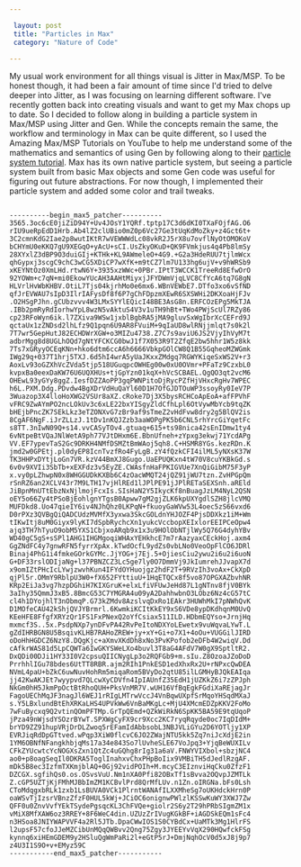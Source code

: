 ```yaml
---

 layout: post
 title: "Particles in Max"
 category: "Nature of Code"
 
---
```


My usual work environment for all things visual is Jitter in Max/MSP. To be honest though, it had been a fair amount of time since I'd tried to delve deeper into Jitter, as I was focusing on learning different software. I've recently gotten back into creating visuals and want to get my Max chops up to date. So I decided to follow along in building a particle system in Max/MSP using Jitter and Gen. While the concepts remain the same, the workflow and terminology in Max can be quite different, so I used the Amazing Max/MSP Tutorials on YouTube to help me understand some of the mathematics and semantics of using Gen by following along to their [particle system tutorial](https://www.youtube.com/watch?v=TRgX7rVgSAE). Max has its own native particle system, but seeing a particle system built from basic Max objects and some Gen code was useful for figuring out future abstractions. For now though, I implemented their particle system and added some color and trail tweaks. 

<pre><code>
----------begin_max5_patcher----------
3565.3oc6cE0jiZiD94Y+Uv4JOsY1YQRf.tptp17C3d6dKI0TXaFOjfAG.O6
rIU9ueRpEdD1Hrb.Ab4lZ2clUBio0mZ0p6Vc27Ge3tUqKdMoZky+z4Gct6t+
3C2cmnKdG2Iae2p8wutIKtR7wVEWWWdLc08vkR2J5rX8u7ovflNyOtOMOKoV
bCHYmU0eKKQ7gU9XEGqO+yAcU+sCI.UsZkyOKuD+QK9FVmkjus4q4Pb8lmSy
28XYxlZ3dBP9O3duiGIj+KTHk+KL9AWmeleO+4G9.+G2a3HdeRUU7tjlmWcx
qhGypxj3scgC9chC3wCG5XDiCP7wXfK+m9tCZ7lm7U133hg6ujV+v9hWRSb9
xKEYNtOz0XmLHd.rtwN6Y+3935xzWWc+0PBr.IPtT3WCCK1TreeRd8EfwOrO
92YOWm+c7qN+mi0EkowYUcAH3AAHtMiyxjJFYDWmVjqLVC8CfYcA6tq7G8gN
HLVrlHvWbKHBV.OtiL7Tjs04kjrhMo0e6mx6.WBnVEWbE7.DTfo3xo6vSfND
qfJrEVWAU7sIpD3IlrIAFysDf8f6P7gChFDpzmXEwR6SXSWHi2DKXoaHjFJv
.O2HSgPJhn.gCUbzvvv4W3LMxSYYlEQicI48BE3AsG8n.ERFCOzEPg5MkTJA
.IBb2pmRyRdIorhwYpL8wzN5vAktuS4V3v1uTH9hBt+TWo4PWjScUl7RZy86
cp23RFoWyn6ik.l7ZXiva9WSw1jxblBgbRA5jMA9gluvSxWgIbrXcCEFrd9J
qctaUx1zZNDsd2lhLfz9Q1pqn6U9AR8FVuiM+9qIaUD8wlRNjjmlqt7s0k2l
7T7wr5GepHutJ82ECHDWrXGW+o3MIZu4738.Z7C7s9aviU6JS2VjyIhVyM7t
adbrMgg8d8UGLhOQd7gNtYFCKCG0bwJ1f7X053R9T2ZfqE2bw5hhr1W5z8kk
7Ts7xGRyyOCEqKNn+hko6dtm6ccA6h6666VbkpGOlCW8Q1B55GqheoMZWGmk
IWg29q+037T1hrj5TXJ.6d5hI4wrA5yUaJKxxZMdgq7RGWYKiqeSxWS2V+r3
AoxLv93oGZXhVcZVda5tjp518UGuqpcOWHEg00w0xU0OVmr+PFaTz9CzxbL0
kvpxBa0eexDaKW76U6UQXHUs+tjGpYzn01kqX+hVcSCBAEL.QgQO3qt2vcM6
OHEwL93yGYy8ggZ.IesfDZZAoPP3gqPWNPitoDjRycPZfHjVHxcRgHv7WPEC
h6L.PXM.Ddg.PDvdw4BgXDrVdHuQaYl60D1H7OfGJDTOuWP3ssoyRy0IeV7P
3Wuazop3X4lloHoXWG2VSUr8aXZ.cRoke7Dj3X5bysRCHCoApEoA+afFPVhF
vFRC9ZwAYmPO2ncLOkUv3c6xLE22bxYISgyZldCfhLpl6OtVywMbYcb9tqZK
bHEjbPncZK7SEkLkz3eTZONXvG7zBr9af9sTmeZ2vHdFvw8dry2g5BlQV2is
8CgAF6NgF.iJrZLLzJ.1tDv1nKQJZzb3aaWOPgPK5b6CNL5rhYrcGiYqetFc
s8TT.3nIwN09Q+s14.vvCASyTOv4.gtuaq+615+ts98nica42sEnIDmw1ty4
6vNtpeBtVQaJNlWetA9ph77VJtDHxm6E.BbnUfneh+zYpxg3ekwj71YcdAPg
VV.EF7ypevTaS2Gc9DRKH4NMfDSMZtBmWAoj5qh8.C+HSMR8YGs.kezRDn.K
jmd2w0GPEtj.pl0dyEP8IcnTvzfRo4FyLgB.zY4fQzkCFI4ilML5yNXsK37W
TK3HHPxDYtjLoGn7VR.kzV44BmXJ8Gugo.UaEPUQKxn4tW70V8cuYKBkGd.s
6v0v9XVIi3SbTb+xEXFdz3v5EyZE.CWAsfnHaFPKIGVUe7XnQiGibM75F3yP
x.vy0pLZhwpN0x8WHGGUDkKXBb6C4zOacWMQT24jQZ91jWU7tzn.ZvHPGpQm
rSnRZ6an2XCLV43r7M9LTH17vjHlREd1lJPlPE91jJPlRETaSEXSnh.aREld
JiBpnMnUTtEbzNxNjlmojFcxIs.SIsHaN2Y5IkycKf8nBuagJzLM4NyL2QSN
oEY5o66Zy4tPSoBjEohlgnYTgsB0Apww7gM2gjZLK6kpUXYgdlSZH8jlcVMQ
MUFDkd8.Uo47qieIY6iv4NJhQhz0LKPqN+fkuoyGaWVw53L4oec5zS66vxd6
D0rPXz3QVBgQiQADCUdzMVMfX3yxwa3SkcGOLdnYHJOZF4PjsDDXkz1iM+Wm
tIKwItj8uM0Giyx9lyKI7dSpbRychcXn1yukcVccbopXEIxlorEEIPCeOpw4
ajq3TH7hTyuO9obM5YXS1CbjxoARqb9x1x3u9HOlObNTjlWy5Q76G4dyhYBv
WD40gC5gS+sSPl1AHG1IHGMgoqiWHAxYEHkhcE7m7rAazyaxCEckHoj.axm4
GgZNdFC4y7gnwRFN5fyrrXpAx.kTwdOcfL9ydZs0vbLNo0VeoOpFlCO6JDRl
Binaj4PhG1i4fmkeGOrkGYMc.JjYOG+j7Ej.5+OjiesCiu2ywu2i6u2i6uoN
G+DF33rslODIjaNg+l37PBNZCZ3Lc5ge7ly0O7DmmVj9JkIumrehJJvapX7d
x9omIZtPHcIcLYwjzwvhKun4IFYdOYHuojgz2hdF2T+9RVzIh3voAx+CkXpD
qjPl5r.OMmY9RblpU3W0+fX652FYttiuU+1HqETQCx8f5vo87OPGXAZbvhNR
KRp2EiJa3vg7hzpDGhiH7KIXGruK+elxLfiVFUwJeHd87L1gNTnv8fjV0BYk
3aIhy35QmmJ3xB5.8BmcG53C7YMGRA4u09yA2DahhwbnO3LObz6Nz4cG57tC
cl4h1DYojhlT3nObmqP.G73kZMdv8AzslvqDxRo1EAkr3HUWhMkI7pNWhQvK
D1MOfeCAU42kShjQVJYBrmrl.6KwmkiKCItKkEY9xS6VDe8ypDKdhqnM0UvQ
KEeHFE8FfgfXRYzQr1FS1FxPNexQ2oYfCsiax511ILD.HDbmEQYso+JrnjHq
mxmcf3S..5x.PsdpNXp7ynDFvPA42RvPeItoNDXYoLEwetx9vuWqvaLYwT.L
gZdIHRBGN8U5BsqivKLHB7RAHoZREW+jy+xY+Gi+o7X1+4oOu+VUGGilJIRD
oDoHhHGDCZ6NzY8.DQgKjc+aXmvXKdDh8xNo3PvKPofob2eDFb4W2wiqV.Dd
cAfkrWAS81d5LpCQWTa6IwGKYSWeLXo4buvl3T8aG4AFdV7W0gX9SptltR2.
DxQDi00DJi1HY33I0V2cpsuQIICNygLp3o2RQFGb9+m.sIu.Z8OzoaJZoDoD
PrrhhlIGu78bdes6UtTT8RBR.ajm2RIh1PnkESD1edXhxRx2U+rNPxcQwDEA
NVmL4paU+bZkC6uwNuvHohRm5miqaRom5BVyDo2qtU85ilLGMHyBJQkEAIqa
jj42KwAKJEt7wyypvd7QLcwXyCDVfn4IpIAUnfZ35EdH1jUZKkZ6i7zZPJph
NkGm0hH5JkmPpOctBtRhoQUH+PksVnMR7V.wUH16VfBqEgkFGdiXaREjagJr
FagoUEChMqJF3nagJl6WEJ1rRIgLMTrwVccJ4VnBqwUXpfSrMqoYHSqdMXaJ
s.Y5LBxlundBtEhXRKaLHS4UPVkWw6VnBaMKgLc+MjU4XMcmEDZpKKV2FoMo
7wFuBycxq9Q2vtinQOmPFTMp.GrTpQEmd+QZkWiRkN6SpKK5BA59E9tqUqoP
jPza49nWjsdYSOzrBYwT.SPXWgCyFX9cr9Xcc2KC7ryqRqyde0oc7IqDIdM+
brYD9ZZ91hupVRjDrDLZwoq5rEFamIdAbbsobL3NBJVLiGYu2D6YOTljy1XP
EVRJiqRdDpGTtved.wPqp3XiW0flcvC6JO2ZWajNTU5kk5Zq7niJcXdjE2in
1YM6OBNfNFangkhbjqMs17a34e843So7lUvheSLE67VoJpq3+YjqBeWUXILv
CFkZYUcwtcYcNOGXsZxn1QtZc4uGQhg8rIg31a6aV.FNWYVIXbol+sbzjNC4
ao0+p8oagSeqIl0DKRA5ToglInahxvChxPHpBoIix9VMBiTH5dJedlRzgAF.
mDk5B8ec3IzfmTXKmjblAQ+0Gj92vidPOIh+M.mcyC3EIznviHqCku0ZfzF1
DZCGX.sgfihQs0.os.OSvsVuU.Nm1nXA0Pfi82OBxTf1sBvva2OQvpJZMTLk
Z.cGP5UZTjKjFMhMJBbImZM1KCBvlPrd8QrMfLUv.n1Zn.oIRGNa.bFs0Lsh
CToMdqgxbRLk1zxb1LsBUVA0VCk1PlrntWANAfILXXMheSg7oUKHdckHrn0P
oaWSvTjIzsrVBnzZfzF0HUL5kWj+JCiOC6onignwPWlzlKSSwKuWY3XWJ7Zw
QFF0u0ZnvVvfYEkTSydePgsqcKL3ChFVQe+giolr2S6y2T29hPRbSIgmZM1x
vMiX8MfXAW6oz3RREY+8F6WeC4din.UZUzZrIVugKGkBF+iAGDSkEQm1sFc4
n3HSoa8JNIYWAPVVF4a2Rl5JTb.DpaCWwIOS1S0CYBdCx+UaMTk3Mg1HlrFS
l2upsF57cfoJJeMZCibUnMQqQWBvv2Qng75Zgy3JYEEYvVqX290HQwfckFSg
kynnq6xiHEmGDEM9y2HSluQgWmPaRi2l+eGtP5rJ+DmjNqhOcV0d5xJ8j9p7
z4U3I1S9O+v+EMyz59C
-----------end_max5_patcher-----------
</code></pre>


